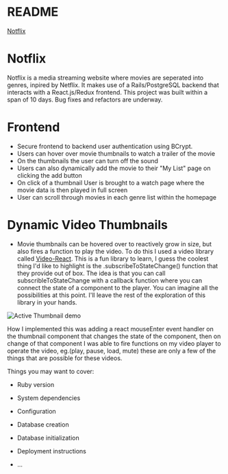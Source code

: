 # README
[Notflix](https://not-flix.herokuapp.com/#/)

# Notflix 
Notflix is a media streaming website where movies are seperated into genres, inpired by Netflix. It makes use of a Rails/PostgreSQL backend that interacts with a React.js/Redux frontend.
This project was built within a span of 10 days.
Bug fixes and refactors are underway.

# Frontend
* Secure frontend to backend user authentication using BCrypt.
* Users can hover over movie thumbnails to watch a trailer of the movie
* On the thumbnails the user can turn off the sound
* Users can also dynamically add the movie to their "My List" page on clicking the add button
* On click of a thumbnail User is brought to a watch page where the movie data is then played in full screen
* User can scroll through movies in each genre list within the homepage

# Dynamic Video Thumbnails
* Movie thumbnails can be hovered over to reactively grow in size, but also fires a function to play the video. To do this I used a video library called [Video-React](https://video-react.js.org/). This is a fun library to learn, I guess the coolest thing I'd like to highlight is the .subscribeToStateChange() function that they provide out of box. The idea is that you can call subscribleToStateChange with a callback function where you can connect the state of a component to the player. You can imagine all the possibilities at this point. I'll leave the rest of the exploration of this library in your hands. 

![Active Thumbnail demo](doc/thumbnail.png)

How I implemented this was adding a react mouseEnter event handler on the thumbnail component that changes the state of the component, then on change of that component I was able to fire functions on my video player to operate the video, eg.(play, pause, load, mute) these are only a few of the things that are possible for these videos.

Things you may want to cover:

* Ruby version
* System dependencies
* Configuration
* Database creation
* Database initialization
  
* Deployment instructions
* ...
